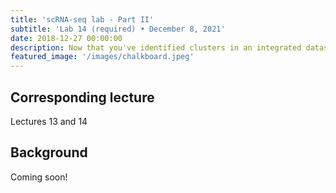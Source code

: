 ```yaml
---
title: 'scRNA-seq lab - Part II'
subtitle: 'Lab 14 (required) • December 8, 2021'
date: 2018-12-27 00:00:00
description: Now that you've identified clusters in an integrated dataset, we'll find cluster-specific genes and carry out functional enrichment analysis to understand what these genes might tell us about cell function.
featured_image: '/images/chalkboard.jpeg'
---
```


## Corresponding lecture

Lectures 13 and 14

## Background

Coming soon!